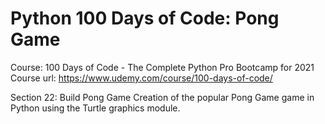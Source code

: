 # Python 100 Days of Code: Pong Game

Course: 100 Days of Code - The Complete Python Pro Bootcamp for 2021
Course url: https://www.udemy.com/course/100-days-of-code/

Section 22: Build Pong Game
Creation of the popular Pong Game game in Python using the Turtle graphics module.
